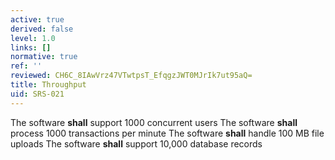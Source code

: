 ```yaml
---
active: true
derived: false
level: 1.0
links: []
normative: true
ref: ''
reviewed: CH6C_8IAwVrz47VTwtpsT_EfqgzJWT0MJrIk7ut95aQ=
title: Throughput
uid: SRS-021
---
```


The software **shall** support 1000 concurrent users
The software **shall** process 1000 transactions per minute
The software **shall** handle 100 MB file uploads
The software **shall** support 10,000 database records